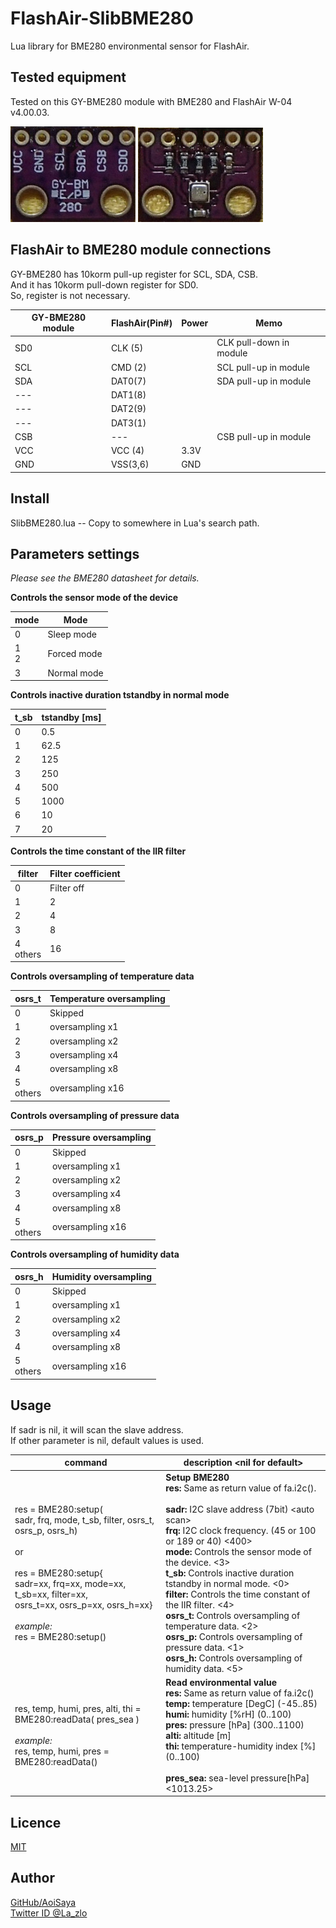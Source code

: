 # FlashAir-SlibBME280

Lua library for BME280 environmental sensor for FlashAir.

## Tested equipment

Tested on this GY-BME280 module with BME280 and FlashAir W-04 v4.00.03.

<img src="img/BME280_front02.jpg"> <img src="img/BME280_back02.jpg">


## FlashAir to BME280 module connections

GY-BME280 has 10korm pull-up register for SCL, SDA, CSB.  
And it has 10korm pull-down register for SD0.  
So, register is not necessary.

GY-BME280 module | FlashAir(Pin#) | Power | Memo
--- | --- | --- | ---
SD0 |CLK (5) | |CLK pull-down in module
SCL |CMD (2) | |SCL pull-up in module
SDA |DAT0(7) | |SDA pull-up in module
--- |DAT1(8) | |
--- |DAT2(9) | |
--- |DAT3(1) | |
CSB |---     | |CSB pull-up in module
VCC |VCC (4) |3.3V|   
GND |VSS(3,6)|GND |  

## Install

SlibBME280.lua -- Copy to somewhere in Lua's search path.

## Parameters settings

*Please see the BME280 datasheet for details.*

**Controls the sensor mode of the device**

mode | Mode
--- | ---
0| Sleep mode
1<br>2| Forced mode
3| Normal mode

**Controls inactive duration tstandby in normal mode**

t_sb| tstandby [ms]
--- | ---
0| 0.5
1| 62.5
2| 125
3| 250
4| 500
5| 1000
6| 10
7| 20

**Controls the time constant of the IIR filter**

filter| Filter coefficient
--- | ---
0| Filter off
1| 2
2| 4
3| 8
4<br>others| 16

**Controls oversampling of temperature data**

osrs_t| Temperature oversampling
--- | ---
0| Skipped
1| oversampling x1
2| oversampling x2
3| oversampling x4
4| oversampling x8
5<br>others| oversampling x16

**Controls oversampling of pressure data**

osrs_p| Pressure oversampling
--- | ---
0| Skipped
1| oversampling x1
2| oversampling x2
3| oversampling x4
4| oversampling x8
5<br>others| oversampling x16

**Controls oversampling of humidity data**

osrs_h| Humidity oversampling
--- | ---
0| Skipped
1| oversampling x1
2| oversampling x2
3| oversampling x4
4| oversampling x8
5<br>others| oversampling x16

## Usage
If sadr is nil, it will scan the slave address.  
If other parameter is nil, default values is used.  

command | description \<nil for default>
--- | --- 
res = BME280:setup(<br>sadr, frq, mode, t_sb, filter, osrs_t, osrs_p, osrs_h)<br><br>or<br><br>res = BME280:setup{<br>sadr=xx, frq=xx, mode=xx, t_sb=xx, filter=xx,<br> osrs_t=xx, osrs_p=xx, osrs_h=xx}<br><br>*example:*<br>res = BME280:setup()|**Setup BME280**<br>**res:** Same as return value of fa.i2c().<br><br>**sadr:** I2C slave address (7bit) \<auto scan><br>**frq:** I2C clock frequency. (45 or 100 or 189 or 40) <400><br>**mode:** Controls the sensor mode of the device. <3><br>**t_sb:** Controls inactive duration tstandby in normal mode. <0><br>**filter:** Controls the time constant of the IIR filter. <4><br>**osrs_t:** Controls oversampling of temperature data. <2><br>**osrs_p:** Controls oversampling of pressure data. <1><br>**osrs_h:** Controls oversampling of humidity data. <5>
res, temp, humi, pres, alti, thi =<br> BME280:readData( pres_sea ) <br><br>*example:*<br>res, temp, humi, pres = BME280:readData() |**Read environmental value**<br>**res:** Same as return value of fa.i2c()<br>**temp:** temperature [DegC] (-45..85)<br>**humi:** humidity [%rH] (0..100)<br>**pres:** pressure [hPa] (300..1100)<br>**alti:** altitude [m]<br>**thi:** temperature-humidity index [%] (0..100)<br><br>**pres_sea:** sea-level pressure[hPa] <1013.25>

## Licence

[MIT](https://github.com/AoiSaya/FlashAir-libBMP/blob/master/LICENSE)

## Author

[GitHub/AoiSaya](https://github.com/AoiSaya)  
[Twitter ID @La_zlo](https://twitter.com/La_zlo)
